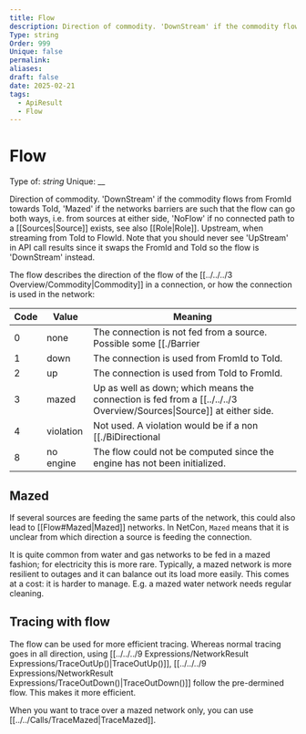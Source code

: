 ```yaml
---
title: Flow
description: Direction of commodity. 'DownStream' if the commodity flows from FromId towards ToId, 'Mazed' if the networks barriers are such that the flow can go both ways, i.e. from sources at either side, 'NoFlow' if no connected path to a [[../../../3 Overview/Sources|Source]] exists, see also [[Role|Role]]. Upstream, when streaming from ToId to FlowId. Note that you should never see 'UpStream' in API call results since it swaps the FromId and ToId so the flow is 'DownStream' instead.
Type: string
Order: 999
Unique: false
permalink: 
aliases: 
draft: false
date: 2025-02-21
tags:
  - ApiResult
  - Flow
---
```

# Flow

Type of: _string_
Unique: __

Direction of commodity. 'DownStream' if the commodity flows from FromId towards ToId, 'Mazed' if the networks barriers are such that the flow can go both ways, i.e. from sources at either side, 'NoFlow' if no connected path to a [[Sources|Source]] exists, see also [[Role|Role]]. Upstream, when streaming from ToId to FlowId. Note that you should never see 'UpStream' in API call results since it swaps the FromId and ToId so the flow is 'DownStream' instead.

The flow describes the direction of the flow of the [[../../../3 Overview/Commodity|Commodity]] in a connection, or how the connection is used in the network:

| Code | Value     | Meaning                                                                                                                  |
| ---- | --------- | ------------------------------------------------------------------------------------------------------------------------ |
| 0    | none      | The connection is not fed from a source. Possible some [[./Barrier|Barrier]]s are barring, or may be there is no source connected. |
| 1    | down      | The connection is used from FromId to ToId.                                                                              |
| 2    | up        | The connection is used from ToId to FromId.                                                                              |
| 3    | mazed     | Up as well as down; which means the connection is fed from a [[../../../3 Overview/Sources\|Source]] at either side.                         |
| 4    | violation | Not used. A violation would be if a non [[./BiDirectional|BiDirectional]] connection is used up. The software prevents this.             |
| 8    | no engine | The flow could not be computed since the engine has not been initialized.                                                |

## Mazed

If several sources are feeding the same parts of the network, this could also lead to [[Flow#Mazed|Mazed]] networks. In NetCon, `Mazed` means that it is unclear from which direction a source is feeding the connection.

It is quite common from water and gas networks to be fed in a mazed fashion; for electricity this is more rare. Typically, a mazed network is more resilient to outages and it can balance out its load more easily. This comes at a cost: it is harder to manage. E.g. a mazed water network needs regular cleaning.

## Tracing with flow
The flow can be used for more efficient tracing. Whereas normal tracing goes in all direction, using [[../../../9 Expressions/NetworkResult Expressions/TraceOutUp()|TraceOutUp()]], [[../../../9 Expressions/NetworkResult Expressions/TraceOutDown()|TraceOutDown()]] follow the pre-dermined flow. This makes it more efficient.

When you want to trace over a mazed network only, you can use [[../../Calls/TraceMazed|TraceMazed]].